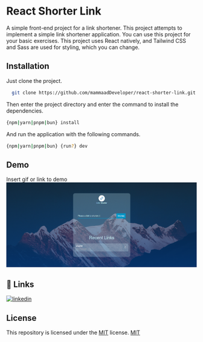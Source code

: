 
# React Shorter Link

A simple front-end project for a link shortener. This project attempts to implement a simple link shortener application. You can use this project for your basic exercises. This project uses React natively, and Tailwind CSS and Sass are used for styling, which you can change.



## Installation

Just clone the project.

```bash
  git clone https://github.com/mammaadDeveloper/react-shorter-link.git
```

Then enter the project directory and enter the command to install the dependencies.
```bash
{npm|yarn|pnpm|bun} install
```

And run the application with the following commands.
```bash
{npm|yarn|pnpm|bun} {run?} dev
```
    
## Demo

Insert gif or link to demo
![demo](./public/demo.png)


## 🔗 Links

[![linkedin](https://img.shields.io/badge/linkedin-0A66C2?style=for-the-badge&logo=linkedin&logoColor=white)](https://www.linkedin.com/in/mammaad-developer-3298b5336/)


## License
This repository is licensed under the [MIT](./LICENSE) license.
[MIT](https://choosealicense.com/licenses/mit/)

